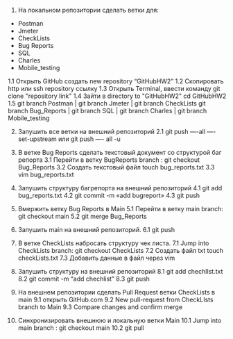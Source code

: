1. На локальном репозитории сделать ветки для:
- Postman
- Jmeter
- CheckLists
- Bug Reports
- SQL
- Charles
- Mobile_testing

1.1 Открыть GitHub создать new repository “GitHubHW2”
1.2 Скопировать http или ssh repository ссылку
1.3 Открыть Terminal, ввести команду git clone "repository link"
1.4 Зайти в directory to "GitHubHW2" cd GitHubHW2
1.5 git branch Postman | git branch Jmeter | git branch CheckLists 
git branch Bug_Reports | git branch SQL | git branch Charles | git branch Mobile_testing

2. Запушить все ветки на внешний репозиторий
2.1 git push —-all —-set-upstream или git push —- all -u

3. В ветке Bug Reports сделать текстовый документ со структурой баг репорта
3.1 Перейти в ветку BugReports branch : git checkout Bug_Reports
3.2 Cоздать текстовый файл touch bug_reports.txt
3.3 vim bug_reports.txt

4. Запушить структуру багрепорта на внешний репозиторий
4.1 git add bug_reports.txt
4.2 git commit -m «add bugreport»
4.3 git push 

5. Вмержить ветку Bug Reports в Main
5.1 Перейти в ветку main branch: git checkout main
5.2 git merge Bug_Reports

6. Запушить main на внешний репозиторий.
6.1 git push

7. В ветке CheckLists набросать структуру чек листа.
7.1 Jump into CheckLists branch: git checkout CheckLists
7.2 Создать файл txt touch checkLists.txt
7.3 Добавить данные в файл через vim 

8. Запушить структуру на внешний репозиторий
8.1 git add chechlIst.txt
8.2 git commit -m “add chechlist”
8.3 git push 

9. На внешнем репозитории сделать Pull Request ветки CheckLists в main
9.1 открыть GitHub.com 
9.2 New pull-request from CheckLIsts branch to Main
9.3 Compare changes and confirm merge 

10. Синхронизировать внешнюю и локальную ветки Main
10.1 Jump into main branch : git checkout main
10.2 git pull







